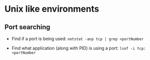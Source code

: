 # Unix like environments

## Port searching

* Find if a port is being used: `netstat -anp tcp | grep <portNumber`

* Find what application (along with PID) is using a port: `lsof -i tcp:<portNumber`